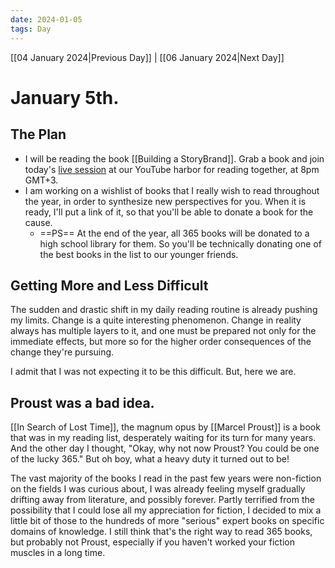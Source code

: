 ```yaml
---
date: 2024-01-05
tags: Day
---
```


[[04 January 2024|Previous Day]] | [[06 January 2024|Next Day]]

# January 5th.
## The Plan

- I will be reading the book [[Building a StoryBrand]]. Grab a book and join today's [live session](https://youtube.com/live/kRH6EU29w5k?feature=share) at our YouTube harbor for reading together, at 8pm GMT+3.
- I am working on a wishlist of books that I really wish to read throughout the year, in order to synthesize new perspectives for you. When it is ready, I'll put a link of it, so that you'll be able to donate a book for the cause. 
	- ==PS== At the end of the year, all 365 books will be donated to a high school library for them. So you'll be technically donating one of the best books in the list to our younger friends.

## Getting More and Less Difficult

The sudden and drastic shift in my daily reading routine is already pushing my limits. Change is a quite interesting phenomenon. Change in reality always has multiple layers to it, and one must be prepared not only for the immediate effects, but more so for the higher order consequences of the change they're pursuing.

I admit that I was not expecting it to be this difficult. But, here we are.

## Proust was a bad idea.

[[In Search of Lost Time]], the magnum opus by [[Marcel Proust]] is a book that was in my reading list, desperately waiting for its turn for many years. And the other day I thought, "Okay, why not now Proust? You could be one of the lucky 365." But oh boy, what a heavy duty it turned out to be!

The vast majority of the books I read in the past few years were non-fiction on the fields I was curious about, I was already feeling myself gradually drifting away from literature, and possibly forever. Partly terrified from the possibility that I could lose all my appreciation for fiction, I decided to mix a little bit of those to the hundreds of more "serious" expert books on specific domains of knowledge. I still think that's the right way to read 365 books, but probably not Proust, especially if you haven't worked your fiction muscles in a long time.

